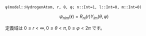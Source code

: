 `ψ(model::HydrogenAtom, r, θ, φ; n::Int=1, l::Int=0, m::Int=0)`

$$
\psi_{nlm}(\pmb{r}) = R_{nl}(r) Y_{lm}(\theta,\varphi)
$$

定義域は $0\leq r \lt \infty, 0\leq \theta \lt \pi, 0\leq \varphi \lt 2\pi$ です。

